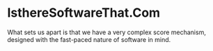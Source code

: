 # IsthereSoftwareThat.Com

What sets us apart is that we have a very complex score mechanism, designed with the fast-paced nature of software in mind.
